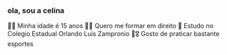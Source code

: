 ### ola, sou a celina
🙋‍♀️ Minha idade é 15 anos
👩‍🎓 Quero me formar em direito
🏫  Estudo no Colegio Estadual Orlando Luis Zampronio 
🏐🎖 Gosto de praticar bastante esportes

